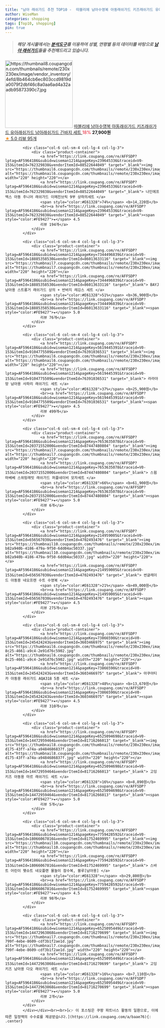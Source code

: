 ```yaml
---
title: "남아 래쉬가드 추천 TOP10 -  따블리에 남아수영복 아동래쉬가드 키즈래쉬가드 유아래쉬가드 남아래쉬가드 긴바지 세트 "
author: WiseMan
categories: shopping
tags: [Top10, shopping]
pin: true
---
```


> ##### 해당 게시물에서는 [**분석도구**](https://itemscout.io/)를 이용하여 **성별**, **연령별** 등의 데이터를 바탕으로 [**남아 래쉬가드**](https://link.coupang.com/a/baae76)들을 추천해드리고 있습니다.
<div class="container"><div class="row">
            <div class="col-6 col-sm-4 col-lg-4 col-lg-3">
                <div class="product-container">
                    <a href="https://link.coupang.com/re/AFFSDP?lptag=AF5964186&subid=wiseman1214&pageKey=7240793177&traceid=V0-153&itemId=18397006113&vendorItemId=85548872934" target="_blank"><img src="https://thumbnail8.coupangcdn.com/thumbnails/remote/230x230ex/image/vendor_inventory/4efd/8b464cb6ec803ccd9819da0079f2dbf46c8a0aa6ad4a32aadb95873390c7.jpg" alt="https://thumbnail8.coupangcdn.com/thumbnails/remote/230x230ex/image/vendor_inventory/4efd/8b464cb6ec803ccd9819da0079f2dbf46c8a0aa6ad4a32aadb95873390c7.jpg" width="220" height="220"></a>
                    <a href="https://link.coupang.com/re/AFFSDP?lptag=AF5964186&subid=wiseman1214&pageKey=7240793177&traceid=V0-153&itemId=18397006113&vendorItemId=85548872934" target="_blank"> 따블리에 남아수영복 아동래쉬가드 키즈래쉬가드 유아래쉬가드 남아래쉬가드 긴바지 세트 </a>
                    <span style="color:#E61328">18%</span> <b>27,900원</b>
                    <br><a href="https://link.coupang.com/re/AFFSDP?lptag=AF5964186&subid=wiseman1214&pageKey=7240793177&traceid=V0-153&itemId=18397006113&vendorItemId=85548872934" target="_blank"><span style="color:#FE9427">★</span> 5.0
                    리뷰 95개</a>
                </div>
            </div>
            
            <div class="col-6 col-sm-4 col-lg-4 col-lg-3">
                <div class="product-container">
                    <a href="https://link.coupang.com/re/AFFSDP?lptag=AF5964186&subid=wiseman1214&pageKey=239645336&traceid=V0-153&itemId=762329838&vendorItemId=88522644049" target="_blank"><img src="https://thumbnail6.coupangcdn.com/thumbnails/remote/230x230ex/image/vendor_inventory/bf27/354a97f201ed0164d6fa51559d8754227751fe52fb475762bfc9e3999e84.jpg" alt="https://thumbnail6.coupangcdn.com/thumbnails/remote/230x230ex/image/vendor_inventory/bf27/354a97f201ed0164d6fa51559d8754227751fe52fb475762bfc9e3999e84.jpg" width="220" height="220"></a>
                    <a href="https://link.coupang.com/re/AFFSDP?lptag=AF5964186&subid=wiseman1214&pageKey=239645336&traceid=V0-153&itemId=762329838&vendorItemId=88522644049" target="_blank"> 나인에프엑스 아동 주니어 래쉬가드 이메진브릭 9부 상하의세트 </a>
                    <span style="color:#E61328">74%</span> <b>14,220원</b>
                    <br><a href="https://link.coupang.com/re/AFFSDP?lptag=AF5964186&subid=wiseman1214&pageKey=239645336&traceid=V0-153&itemId=762329838&vendorItemId=88522644049" target="_blank"><span style="color:#FE9427">★</span> 4.5
                    리뷰 194개</a>
                </div>
            </div>
            
            <div class="col-6 col-sm-4 col-lg-4 col-lg-3">
                <div class="product-container">
                    <a href="https://link.coupang.com/re/AFFSDP?lptag=AF5964186&subid=wiseman1214&pageKey=7344496839&traceid=V0-153&itemId=18885358530&vendorItemId=86013633116" target="_blank"><img src="https://thumbnail7.coupangcdn.com/thumbnails/remote/230x230ex/image/rs_quotation_api/sw1yia3r/7f3b3ce858734b078e12e062705eb03d.jpg" alt="https://thumbnail7.coupangcdn.com/thumbnails/remote/230x230ex/image/rs_quotation_api/sw1yia3r/7f3b3ce858734b078e12e062705eb03d.jpg" width="220" height="220"></a>
                    <a href="https://link.coupang.com/re/AFFSDP?lptag=AF5964186&subid=wiseman1214&pageKey=7344496839&traceid=V0-153&itemId=18885358530&vendorItemId=86013633116" target="_blank"> BAYJ 남아용 스트롱거 래쉬가드 상의 + 반바지 레깅스 세트 </a>
                    <span style="color:#E61328">51%</span> <b>36,900원</b>
                    <br><a href="https://link.coupang.com/re/AFFSDP?lptag=AF5964186&subid=wiseman1214&pageKey=7344496839&traceid=V0-153&itemId=18885358530&vendorItemId=86013633116" target="_blank"><span style="color:#FE9427">★</span> 5.0
                    리뷰 76개</a>
                </div>
            </div>
            
            <div class="col-6 col-sm-4 col-lg-4 col-lg-3">
                <div class="product-container">
                    <a href="https://link.coupang.com/re/AFFSDP?lptag=AF5964186&subid=wiseman1214&pageKey=5619445391&traceid=V0-153&itemId=9104775509&vendorItemId=76391036531" target="_blank"><img src="https://thumbnail6.coupangcdn.com/thumbnails/remote/230x230ex/image/rs_quotation_api/4r61hhuw/4ec7b72ae68247edbad11c8e98e86dbc.jpg" alt="https://thumbnail6.coupangcdn.com/thumbnails/remote/230x230ex/image/rs_quotation_api/4r61hhuw/4ec7b72ae68247edbad11c8e98e86dbc.jpg" width="220" height="220"></a>
                    <a href="https://link.coupang.com/re/AFFSDP?lptag=AF5964186&subid=wiseman1214&pageKey=5619445391&traceid=V0-153&itemId=9104775509&vendorItemId=76391036531" target="_blank"> 라라아망 남아용 사파리 래쉬가드 세트 </a>
                    <span style="color:#E61328">37%</span> <b>25,900원</b>
                    <br><a href="https://link.coupang.com/re/AFFSDP?lptag=AF5964186&subid=wiseman1214&pageKey=5619445391&traceid=V0-153&itemId=9104775509&vendorItemId=76391036531" target="_blank"><span style="color:#FE9427">★</span> 4.5
                    리뷰 499개</a>
                </div>
            </div>
            
            <div class="col-6 col-sm-4 col-lg-4 col-lg-3">
                <div class="product-container">
                    <a href="https://link.coupang.com/re/AFFSDP?lptag=AF5964186&subid=wiseman1214&pageKey=7653635078&traceid=V0-153&itemId=20371552000&vendorItemId=87447480804" target="_blank"><img src="https://thumbnail7.coupangcdn.com/thumbnails/remote/230x230ex/image/vendor_inventory/44ed/62d0b182c84a0583403a3f2221f2e6cab624baeb808afef39bd91ac60fbe.png" alt="https://thumbnail7.coupangcdn.com/thumbnails/remote/230x230ex/image/vendor_inventory/44ed/62d0b182c84a0583403a3f2221f2e6cab624baeb808afef39bd91ac60fbe.png" width="220" height="220"></a>
                    <a href="https://link.coupang.com/re/AFFSDP?lptag=AF5964186&subid=wiseman1214&pageKey=7653635078&traceid=V0-153&itemId=20371552000&vendorItemId=87447480804" target="_blank"> 스윔마베베 스위밍래빗 래쉬가드 퍼플네이비 모자세트 </a>
                    <span style="color:#E61328">66%</span> <b>61,900원</b>
                    <br><a href="https://link.coupang.com/re/AFFSDP?lptag=AF5964186&subid=wiseman1214&pageKey=7653635078&traceid=V0-153&itemId=20371552000&vendorItemId=87447480804" target="_blank"><span style="color:#FE9427">★</span> 5.0
                    리뷰 6개</a>
                </div>
            </div>
            
            <div class="col-6 col-sm-4 col-lg-4 col-lg-3">
                <div class="product-container">
                    <a href="https://link.coupang.com/re/AFFSDP?lptag=AF5964186&subid=wiseman1214&pageKey=214959005&traceid=V0-153&itemId=656567030&vendorItemId=4702493476" target="_blank"><img src="https://thumbnail10.coupangcdn.com/thumbnails/remote/230x230ex/image/retail/images/103976788831592-b82a940b-4186-479a-9f50-6dd04ac50337.jpg" alt="https://thumbnail10.coupangcdn.com/thumbnails/remote/230x230ex/image/retail/images/103976788831592-b82a940b-4186-479a-9f50-6dd04ac50337.jpg" width="220" height="220"></a>
                    <a href="https://link.coupang.com/re/AFFSDP?lptag=AF5964186&subid=wiseman1214&pageKey=214959005&traceid=V0-153&itemId=656567030&vendorItemId=4702493476" target="_blank"> 썬글레이드 아동용 네오프렌 수트 수영복 </a>
                    <span style="color:#E61328">21%</span> <b>49,000원</b>
                    <br><a href="https://link.coupang.com/re/AFFSDP?lptag=AF5964186&subid=wiseman1214&pageKey=214959005&traceid=V0-153&itemId=656567030&vendorItemId=4702493476" target="_blank"><span style="color:#FE9427">★</span> 4.5
                    리뷰 275개</a>
                </div>
            </div>
            
            <div class="col-6 col-sm-4 col-lg-4 col-lg-3">
                <div class="product-container">
                    <a href="https://link.coupang.com/re/AFFSDP?lptag=AF5964186&subid=wiseman1214&pageKey=73866590&traceid=V0-153&itemId=245424243&vendorItemId=3603466975" target="_blank"><img src="https://thumbnail6.coupangcdn.com/thumbnails/remote/230x230ex/image/retail/images/2018/03/30/16/3/8fadd388-8c25-4661-a9c4-2e91d76c5902.jpg" alt="https://thumbnail6.coupangcdn.com/thumbnails/remote/230x230ex/image/retail/images/2018/03/30/16/3/8fadd388-8c25-4661-a9c4-2e91d76c5902.jpg" width="220" height="220"></a>
                    <a href="https://link.coupang.com/re/AFFSDP?lptag=AF5964186&subid=wiseman1214&pageKey=73866590&traceid=V0-153&itemId=245424243&vendorItemId=3603466975" target="_blank"> 아쿠아티카 아동용 래쉬가드 AQA318 5종 세트 </a>
                    <span style="color:#E61328">48%</span> <b>13,670원</b>
                    <br><a href="https://link.coupang.com/re/AFFSDP?lptag=AF5964186&subid=wiseman1214&pageKey=73866590&traceid=V0-153&itemId=245424243&vendorItemId=3603466975" target="_blank"><span style="color:#FE9427">★</span> 4.5
                    리뷰 310개</a>
                </div>
            </div>
            
            <div class="col-6 col-sm-4 col-lg-4 col-lg-3">
                <div class="product-container">
                    <a href="https://link.coupang.com/re/AFFSDP?lptag=AF5964186&subid=wiseman1214&pageKey=6525094698&traceid=V0-153&itemId=14472959464&vendorItemId=81716266013" target="_blank"><img src="https://thumbnail8.coupangcdn.com/thumbnails/remote/230x230ex/image/retail/images/2022/05/17/10/6/df215d56-d175-43ff-a74a-a9484686837f.jpg" alt="https://thumbnail8.coupangcdn.com/thumbnails/remote/230x230ex/image/retail/images/2022/05/17/10/6/df215d56-d175-43ff-a74a-a9484686837f.jpg" width="220" height="220"></a>
                    <a href="https://link.coupang.com/re/AFFSDP?lptag=AF5964186&subid=wiseman1214&pageKey=6525094698&traceid=V0-153&itemId=14472959464&vendorItemId=81716266013" target="_blank"> 고잉키즈 아동용 마르 래쉬가드 세트 </a>
                    <span style="color:#E61328">16%</span> <b>8,890원</b>
                    <br><a href="https://link.coupang.com/re/AFFSDP?lptag=AF5964186&subid=wiseman1214&pageKey=6525094698&traceid=V0-153&itemId=14472959464&vendorItemId=81716266013" target="_blank"><span style="color:#FE9427">★</span> 5.0
                    리뷰 5개</a>
                </div>
            </div>
            
            <div class="col-6 col-sm-4 col-lg-4 col-lg-3">
                <div class="product-container">
                    <a href="https://link.coupang.com/re/AFFSDP?lptag=AF5964186&subid=wiseman1214&pageKey=7759428592&traceid=V0-153&itemId=18066067816&vendorItemId=81752469995" target="_blank"><img src="https://thumbnail10.coupangcdn.com/thumbnails/remote/230x230ex/image/vendor_inventory/08cc/81545dc14e1c08b267f35292686302016d052e868607f881a603c57e2cfd.jpg" alt="https://thumbnail10.coupangcdn.com/thumbnails/remote/230x230ex/image/vendor_inventory/08cc/81545dc14e1c08b267f35292686302016d052e868607f881a603c57e2cfd.jpg" width="220" height="220"></a>
                    <a href="https://link.coupang.com/re/AFFSDP?lptag=AF5964186&subid=wiseman1214&pageKey=7759428592&traceid=V0-153&itemId=18066067816&vendorItemId=81752469995" target="_blank"> 스바트 어린이 웻슈트 네오플랜 물놀이 잠수복, 블루[남아용] </a>
                    <span style="color:#E61328"></span> <b>29,800원</b>
                    <br><a href="https://link.coupang.com/re/AFFSDP?lptag=AF5964186&subid=wiseman1214&pageKey=7759428592&traceid=V0-153&itemId=18066067816&vendorItemId=81752469995" target="_blank"><span style="color:#FE9427">★</span> 4.5
                    리뷰 98개</a>
                </div>
            </div>
            
            <div class="col-6 col-sm-4 col-lg-4 col-lg-3">
                <div class="product-container">
                    <a href="https://link.coupang.com/re/AFFSDP?lptag=AF5964186&subid=wiseman1214&pageKey=6525095449&traceid=V0-153&itemId=14472963868&vendorItemId=81716270699" target="_blank"><img src="https://thumbnail7.coupangcdn.com/thumbnails/remote/230x230ex/image/retail/images/2022/05/17/10/6/b420e6cc-799f-4ebe-8609-cdf3b1f2ae1d.jpg" alt="https://thumbnail7.coupangcdn.com/thumbnails/remote/230x230ex/image/retail/images/2022/05/17/10/6/b420e6cc-799f-4ebe-8609-cdf3b1f2ae1d.jpg" width="220" height="220"></a>
                    <a href="https://link.coupang.com/re/AFFSDP?lptag=AF5964186&subid=wiseman1214&pageKey=6525095449&traceid=V0-153&itemId=14472963868&vendorItemId=81716270699" target="_blank"> 고잉키즈 남아용 다오 래쉬가드 세트 </a>
                    <span style="color:#E61328">16%</span> <b>7,110원</b>
                    <br><a href="https://link.coupang.com/re/AFFSDP?lptag=AF5964186&subid=wiseman1214&pageKey=6525095449&traceid=V0-153&itemId=14472963868&vendorItemId=81716270699" target="_blank"><span style="color:#FE9427">★</span> 5.0
                    리뷰 2개</a>
                </div>
            </div>
            </div></div><br><br>[👉 이 포스팅은 쿠팡 파트너스 활동의 일환으로, 이에 따른 일정액의 수수료를 제공받습니다.](https://link.coupang.com/a/baae76){: .center}
